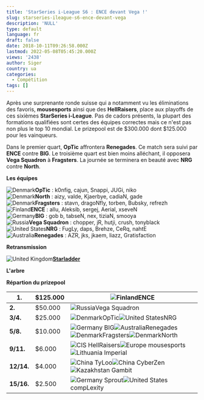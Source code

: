 ```yaml
---
title: 'StarSeries i-League S6 : ENCE devant Vega !'
slug: starseries-ileague-s6-ence-devant-vega
description: 'NULL'
type: default
language: fr
draft: false
date: 2018-10-11T09:26:58.000Z
lastmod: 2022-05-08T05:45:20.000Z
views: '2438'
author: Siger
country: ua
categories:
  - Compétition
tags: []
---
```

Après une surprenante ronde suisse qui a notamment vu les éliminations des favoris, **mousesports** ainsi que des **HellRaisers**, place aux playoffs de ces sixièmes **StarSeries i-League**. Pas de cadors présents, la plupart des formations qualifiées sont certes des équipes correctes mais ce n'est pas non plus le top 10 mondial. Le prizepool est de $300.000 dont $125.000 pour les vainqueurs.

Dans le premier quart, **OpTic** affrontera **Renegades**. Ce match sera suivi par **ENCE** contre **BIG**. Le troisième quart est bien moins alléchant, il opposera **Vega Squadron** à **Fragsters**. La journée se terminera en beauté avec **NRG** contre **North**.

**Les équipes** 

![Denmark](/images/countries/dk.svg)⁠**OpTic** : k0nfig, cajun, Snappi, JUGi, niko  
![Denmark](/images/countries/dk.svg)⁠**North** : aizy, valde, Kjaerbye, cadiaN, gade  
![Denmark](/images/countries/dk.svg)⁠**Fragsters** : stavn, dragoNfly, torben, Bubsky, refrezh  
![Finland](/images/countries/fi.svg)⁠**ENCE** : allu, Aleksib, sergej, Aerial, xseveN  
![Germany](/images/countries/de.svg)⁠**BIG** : gob b, tabseN, nex, tiziaN, smooya  
![Russia](/images/countries/ru.svg)⁠**Vega Squadron** : chopper, jR, hutji, crush, tonyblack  
![United States](/images/countries/us.svg)⁠**NRG** : FugLy, daps, Brehze, CeRq, nahtE  
![Australia](/images/countries/au.svg)⁠**Renegades** : AZR, jks, jkaem, liazz, Gratisfaction

**Retransmission**

![United Kingdom](/images/countries/gb.svg)⁠[**Starladder** ](https://www.twitch.tv/starladder%5Fcs%5Fen)

**L'arbre**

**Répartion du prizepool**

| **1.**     | $125.000 | ![Finland](/images/countries/fi.svg)⁠ENCE                                                                                                                                          |
| ---------- | -------- | ---------------------------------------------------------------------------------------------------------------------------------------------------------------------------------- |
| **2.**     | $50.000  | ![Russia](/images/countries/ru.svg)⁠Vega Squadron                                                                                                                                  |
| **3/4.**   | $25.000  | ![Denmark](/images/countries/dk.svg)⁠OpTic![United States](/images/countries/us.svg)⁠NRG                                                                                           |
| **5/8.**   | $10.000  | ![Germany](/images/countries/de.svg)⁠ ⁠BIG![Australia](/images/countries/au.svg)⁠Renegades![Denmark](/images/countries/dk.svg)⁠Fragsters![Denmark](/images/countries/dk.svg)⁠North |
| **9/11.**  | $6.000   | ![CIS](/images/countries/cs.svg)⁠ HellRaisers![Europe](/images/countries/eu.svg)⁠ mousesports![Lithuania](/images/countries/lt.svg)⁠ Imperial                                      |
| **12/14.** | $4.000   | ![China](/images/countries/cn.svg)⁠ TyLoo![China](/images/countries/cn.svg)⁠ CyberZen![Kazakhstan](/images/countries/kz.svg)⁠ Gambit                                               |
| **15/16.** | $2.500   | ![Germany](/images/countries/de.svg)⁠ Sprout![United States](/images/countries/us.svg)⁠ compLexity                                                                                 |

  
